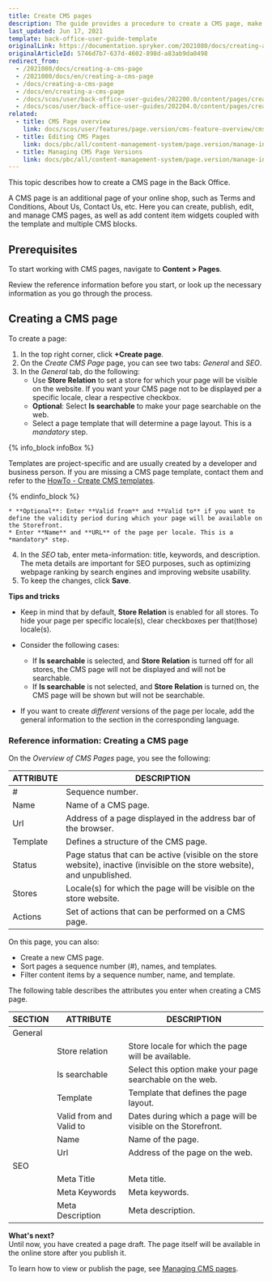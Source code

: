 ```yaml
---
title: Create CMS pages
description: The guide provides a procedure to create a CMS page, make it searchable per store in the Back Office.
last_updated: Jun 17, 2021
template: back-office-user-guide-template
originalLink: https://documentation.spryker.com/2021080/docs/creating-a-cms-page
originalArticleId: 5746d7b7-637d-4602-898d-a83ab9da0498
redirect_from:
  - /2021080/docs/creating-a-cms-page
  - /2021080/docs/en/creating-a-cms-page
  - /docs/creating-a-cms-page
  - /docs/en/creating-a-cms-page
  - /docs/scos/user/back-office-user-guides/202200.0/content/pages/creating-cms-pages.html
  - /docs/scos/user/back-office-user-guides/202204.0/content/pages/creating-cms-pages.html
related:
  - title: CMS Page overview
    link: docs/scos/user/features/page.version/cms-feature-overview/cms-pages-overview.html
  - title: Editing CMS Pages
    link: docs/pbc/all/content-management-system/page.version/manage-in-the-back-office/pages/edit-cms-pages.html
  - title: Managing CMS Page Versions
    link: docs/pbc/all/content-management-system/page.version/manage-in-the-back-office/pages/manage-cms-page-versions.html
---
```


This topic describes how to create a CMS page in the Back Office.

A CMS page is an additional page of your online shop, such as Terms and Conditions, About Us, Contact Us, etc. Here you can create, publish, edit, and manage CMS pages, as well as add content item widgets coupled with the template and multiple CMS blocks.

## Prerequisites

To start working with CMS pages, navigate to **Content&nbsp;<span aria-label="and then">></span> Pages**.

Review the reference information before you start, or look up the necessary information as you go through the process.

## Creating a CMS page

To create a page:
1. In the top right corner, click **+Create page**.
2. On the *Create CMS Page* page, you can see two tabs: *General* and *SEO*.
3. In the *General* tab, do the following:
    * Use **Store Relation** to set a store for which your page will be visible on the website. If you want your CMS page not to be displayed per a specific locale, clear a respective checkbox.
    * **Optional**: Select **Is searchable** to make your page searchable on the web.
    * Select a page template that will determine a page layout. This is a *mandatory* step.

{% info_block infoBox %}

Templates are project-specific and are usually created by a developer and business person. If you are missing a CMS page template, contact them and refer to the [HowTo - Create CMS templates](/docs/pbc/all/content-management-system/{{page.version}}/tutorials-and-howtos/howto-create-cms-templates.html#cms-page-template).

{% endinfo_block %}

    * **Optional**: Enter **Valid from** and **Valid to** if you want to define the validity period during which your page will be available on the Storefront.
    * Enter **Name** and **URL** of the page per locale. This is a *mandatory* step.

4. In the *SEO* tab, enter meta-information: title, keywords, and description. The meta details are important for SEO purposes, such as optimizing webpage ranking by search engines and improving website usability.
5. To keep the changes, click **Save**.

**Tips and tricks**

* Keep in mind that by default, **Store Relation** is enabled for all stores. To hide your page per specific locale(s), clear checkboxes per that(those) locale(s).

* Consider the following cases:
    * If **Is searchable** is selected, and **Store Relation** is turned off for all stores, the CMS page will not be displayed and will not be searchable.
    * If **Is searchable** is not selected, and **Store Relation** is turned on, the CMS page will be shown but will not be searchable.

 * If you want to create *different* versions of the page per locale, add the general information to the section in the corresponding language.

### Reference information: Creating a CMS page

On the *Overview of CMS Pages* page, you see the following:

| ATTRIBUTE | DESCRIPTION |
| --- | --- |
| # | Sequence number. |
| Name | Name of a CMS page. |
| Url | Address of a page displayed in the address bar of the browser. |
| Template | Defines a structure of the CMS page. |
| Status | Page status that can be active (visible on the store website), inactive (invisible on the store website), and unpublished. |
| Stores | Locale(s) for which the page will be visible on the store website. |
| Actions | Set of actions that can be performed on a CMS page. |

On this page, you can also:
* Create a new CMS page.
* Sort pages a sequence number (#), names, and templates.
* Filter content items by a sequence number, name, and template.

The following table describes the attributes you enter when creating a CMS page.

| SECTION | ATTRIBUTE |  DESCRIPTION |
| --- | --- | --- |
| General |  |  |
| | Store relation |  Store locale for which the page will be available. |
| | Is searchable | Select this option make your page searchable on the web. |
| | Template | Template that defines the page layout.  |
| | Valid from and Valid to | Dates during which a page will be visible on the Storefront. |
| | Name | Name of the page. |
| | Url | Address of the page on the web. |
| SEO | | |
|  | Meta Title | Meta title. |
|  | Meta Keywords  | Meta keywords.  |
|  | Meta Description | Meta description. |

**What's next?**
<br>Until now, you have created a page draft. The page itself will be available in the online store after you publish it.

To learn how to view or publish the page, see [Managing CMS pages](/docs/pbc/all/content-management-system/{{page.version}}/manage-in-the-back-office/pages/manage-cms-pages.html).
